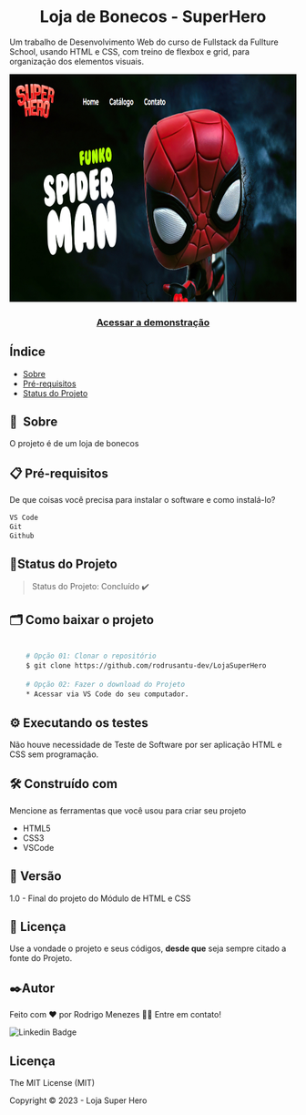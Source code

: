 <h1 align="center">Loja de Bonecos - SuperHero</h1>

Um trabalho de Desenvolvimento Web do curso de Fullstack da Fullture School, usando HTML e CSS, com treino de flexbox e grid, para organização dos elementos visuais.

<p align="center">
      <img src="images/gitSiteHero.PNG" alt="Logo-SiteHero width="960" height="400">
</p>

<h3 align="center">
    <a href="https://rodrusantu-dev.github.io/LojaSuperHero/">Acessar a demonstração</a>
<h3 >


 ## Índice

- [Sobre](#-Sobre)
- [Pré-requisitos](#-Pré-requisitos)
- [Status do Projeto](#-Status-do-Projeto)

## 🔖&nbsp; Sobre

O projeto é de um loja de bonecos

## 📋 Pré-requisitos

De que coisas você precisa para instalar o software e como instalá-lo?

```
VS Code
Git
Github
```

## 🏁Status do Projeto

> Status do Projeto: Concluído :heavy_check_mark:
							     
## 🗂 Como baixar o projeto

```bash

    # Opção 01: Clonar o repositório
    $ git clone https://github.com/rodrusantu-dev/LojaSuperHero

    # Opção 02: Fazer o download do Projeto
    * Acessar via VS Code do seu computador.
```
	
## ⚙️ Executando os testes

Não houve necessidade de Teste de Software por ser aplicação HTML e CSS sem programação.

## 🛠️ Construído com

Mencione as ferramentas que você usou para criar seu projeto

* HTML5
* CSS3
* VSCode

## 📌 Versão

1.0 - Final do projeto do Módulo de HTML e CSS <br>

## 📄 Licença

Use a vondade o projeto e seus códigos, **desde que** seja sempre citado a fonte do Projeto.

## ✒️Autor
Feito com ❤️ por Rodrigo Menezes 👋🏽 Entre em contato!

![Linkedin Badge](https://img.shields.io/badge/-Rodrigo-blue?style=flat-square&logo=Linkedin&logoColor=white&link=https://www.linkedin.com/in/rodrigomenezesprogramador/) 

## Licença
The MIT License (MIT)

Copyright ©️ 2023 - Loja Super Hero
